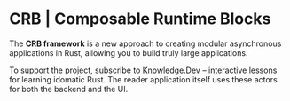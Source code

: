 # CRB | Composable Runtime Blocks

The **CRB framework** is a new approach to creating modular asynchronous applications in Rust, allowing you to build truly large applications.

To support the project, subscribe to [Knowledge.Dev](https://knowledge.dev/) – interactive lessons for learning idomatic Rust. The reader application itself uses these actors for both the backend and the UI.
